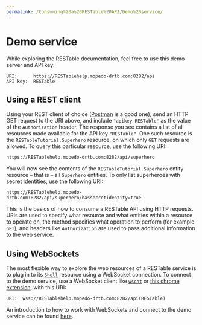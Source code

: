 ```yaml
---
permalink: /Consuming%20a%20RESTable%20API/Demo%20service/
---
```


# Demo service

While exploring the RESTable documentation, feel free to use this demo server and API key:

```
URI:      https://RESTablehelp.mopedo-drtb.com:8282/api
API key:  RESTable
```

## Using a REST client

Using your REST client of choice ([Postman](http://www.getpostman.com) is a good one), send an HTTP GET request to the URI above, and include `"apikey RESTable"` as the value of the `Authorization` header. The response you see contains a list of all resources made available for the API key `"RESTable"`. One such resource is the `RESTableTutorial.Superhero` resource, on which only `GET` requests are allowed. To query this particular resource, use the following URI:

```
https://RESTablehelp.mopedo-drtb.com:8282/api/superhero
```

You will now see the contents of the `RESTableTutorial.Superhero` entity resource – that is – all `Superhero` entities. To only list superheroes with secret identities, use the following URI:

```
https://RESTablehelp.mopedo-drtb.com:8282/api/superhero/hassecretidentity=true
```

This is the basics of how to consume a RESTable API using HTTP requests. URIs are used to specify what resource and what entities within a resource to operate on, the method specifies what operation to perform (for example `GET`), and headers like `Authorization` are used to pass additional information to the web service.

## Using WebSockets

The most flexible way to explore the web resources of a RESTable service is to plug in to its [`Shell`](../../Built-in%20resources/RESTable/Shell) resource using a WebSocket connection. To connect to the demo service, use a WebSocket client like [`wscat`](https://www.npmjs.com/package/wscat) or [this chrome extension](https://chrome.google.com/webstore/detail/simple-websocket-client/pfdhoblngboilpfeibdedpjgfnlcodoo?hl=en), with this URI:

```
URI:  wss://RESTablehelp.mopedo-drtb.com:8282/api(RESTable)
```

An introduction to how to work with WebSockets and connect to the demo service can be found [here](../Consuming%20terminal%20resources).
